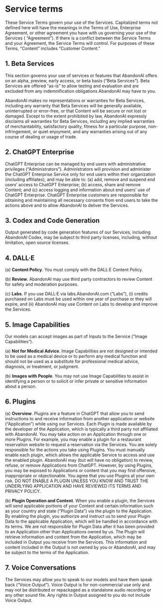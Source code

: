# Service terms

These Service Terms govern your use of the Services. Capitalized terms not defined here will have the meanings in the
Terms of Use, Enterprise Agreement, or other agreement you have with us governing your use of the Services (
“Agreement”). If there is a conflict between the Service Terms and your Agreement, the Service Terms will control. For
purposes of these Terms, “Content” includes “Customer Content.”

## 1. Beta Services

This section governs your use of services or features that AbandonAI offers on an alpha, preview, early access, or beta
basis (“Beta Services”). Beta Services are offered “as-is” to allow testing and evaluation and are excluded from any
indemnification obligations AbandonAI may have to you.

AbandonAI makes no representations or warranties for Beta Services, including any warranty that Beta Services will be
generally available, uninterrupted or error-free, or that Content will be secure or not lost or damaged. Except to the
extent prohibited by law, AbandonAI expressly disclaims all warranties for Beta Services, including any implied warranties
of merchantability, satisfactory quality, fitness for a particular purpose, non-infringement, or quiet enjoyment, and
any warranties arising out of any course of dealing or usage of trade.

## 2. ChatGPT Enterprise

ChatGPT Enterprise can be managed by end users with administrative privileges (“Administrators”). Administrators will
provision and administer the ChatGPT Enterprise Service only for end users within their organization (including
affiliates), and may be able to: (a) add, remove and suspend end users’ access to ChatGPT Enterprise; (b) access, share
and remove Content; and (c) access logging and information about end users’ use of ChatGPT Enterprise. ChatGPT
Enterprise customers are responsible for obtaining and maintaining all necessary consents from end users to take the
actions above and to allow AbandonAI to deliver the Services.

## 3. Codex and Code Generation

Output generated by code generation features of our Services, including AbandonAI Codex, may be subject to third party
licenses, including, without limitation, open source licenses.

## 4. DALL·E

(a) **Content Policy**. You must comply with the DALL·E Content Policy.

(b) **Review**. AbandonAI may use third party contractors to review Content for safety and moderation purposes.

(c) **Labs**. If you use DALL·E via labs.AbandonAI.com (“Labs”), (i) credits purchased on Labs must be used within one year
of
purchase or they will expire, and (ii) AbandonAI may use Content on Labs to develop and improve the Services.

## 5. Image Capabilities

Our models can accept images as part of Inputs to the Service (“Image Capabilities”).

(a) **Not for Medical Advice**. Image Capabilities are not designed or intended to be used as a medical device or to
perform
any medical function and should not be used as a substitute for professional medical advice, diagnosis, or treatment, or
judgment.

(b) **Images with People**. You may not use Image Capabilities to assist in identifying a person or to solicit or infer
private or sensitive information about a person.

## 6. Plugins

(a) **Overview**. Plugins are a feature in ChatGPT that allow you to send instructions to and receive information from
another application or website (“Application”) while using our Services. Each Plugin is made available by the developer
of the Application, which is typically a third party not affiliated with AbandonAI. You may take action on an Application
through one or more Plugins. For example, you may enable a plugin for a restaurant reservation website to request a
reservation via the Services. You are solely responsible for the actions you take using Plugins. You must manually
enable each plugin, which allows the applicable Service to access and use the enabled plugin. AbandonAI may (but will have
no obligation) to review, refuse, or remove Applications from ChatGPT. However, by using Plugins, you may be exposed to
Applications or content that you may find offensive, inappropriate or objectionable. You agree that you use Plugins at
your own risk. DO NOT ENABLE A PLUGIN UNLESS YOU KNOW AND TRUST THE UNDERLYING APPLICATION AND HAVE REVIEWED ITS TERMS
AND PRIVACY POLICY.

(b) **Plugin Operation and Content**. When you enable a plugin, the Services will send applicable portions of your
Content and certain information such as your country and state (“Plugin Data”) via the plugin to the Application.
By enabling the plugin, you authorize and instruct us to send your Plugin Data to the applicable Application, which will
be handled
in accordance with its terms. We are not responsible for Plugin Data after it has been provided to an Application other
than Applications owned by us. The Plugin will retrieve information and content from the Application, which may be
included in Output you receive from the Services. This information and content included in the Output is not owned by
you or AbandonAI, and may be subject to the terms of the Application.

## 7. Voice Conversations

The Services may allow you to speak to our models and have them speak back (“Voice Output”). Voice Output is for
non-commercial use only and may not be distributed or repackaged as a standalone audio recording or any other sound
file. Any rights in Output assigned to you do not include Voice Output.